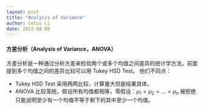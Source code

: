 ```yaml
---
layout: post
title: "Analysis of Variance"
author: Cetus Li
date: 2022-08-08
---
```

#### **方差分析（Analysis of Variance，ANOVA）**
方差分析是一种通过分析方差来检验两个或多个均值之间差异的统计学方法。前面提到多个均值之间的差异比较可以用 Tukey HSD Test。
他们不同点：
- Tukey HSD Test 采用两两比较，计算量大但是结果具体。
- ANOVA 比较笼统，假设所有均值都相等，零假设：$\mu_{1}=\mu_{2}=...=\mu_{n}$ 被拒绝只能说明至少有一个均值不等于剩下的其中至少一个均值。


